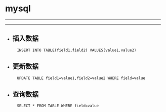 # mysql
---
---
- ## 插入数据
		INSERT INTO TABLE(field1,field2) VALUES(value1,value2)
- ## 更新数据
		UPDATE TABLE field1=value1,field2=value2 WHERE field=value
- ## 查询数据
		SELECT * FROM TABLE WHERE field=value
		
